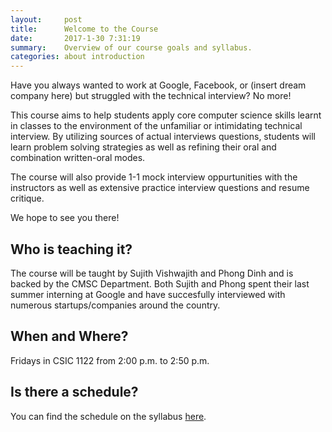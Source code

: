 ```yaml
---
layout:     post
title:      Welcome to the Course
date:       2017-1-30 7:31:19
summary:    Overview of our course goals and syllabus.
categories: about introduction
---
```


Have you always wanted to work at Google, Facebook, or (insert dream company here) but struggled with the technical interview? No more!

This course aims to help students apply core computer science skills learnt in classes to the environment of the unfamiliar or intimidating technical interview. By utilizing sources of actual interviews questions, students will learn problem solving strategies as well as refining their oral and combination written-oral modes.

The course will also provide 1-1 mock interview oppurtunities with the instructors as well as extensive practice interview questions and resume critique. 

We hope to see you there!

## Who is teaching it?
The course will be taught by Sujith Vishwajith and Phong Dinh and is backed by the CMSC Department. Both Sujith and Phong spent their last summer interning at Google and have succesfully interviewed with numerous startups/companies around the country.

## When and Where?
Fridays in CSIC 1122 from 2:00 p.m. to 2:50 p.m.

## Is there a schedule?
You can find the schedule on the syllabus [here](https://github.com/cmscinterviews/cmscinterviews.github.io/blob/master/syllabus.pdf).
